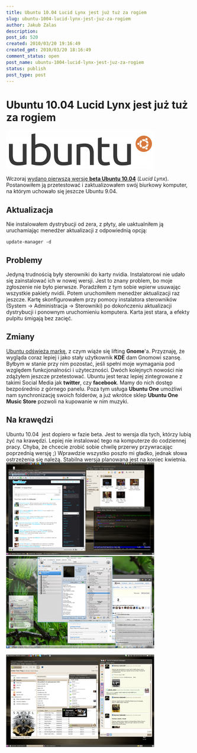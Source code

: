 ```yaml
---
title: Ubuntu 10.04 Lucid Lynx jest już tuż za rogiem
slug: ubuntu-1004-lucid-lynx-jest-juz-za-rogiem
author: Jakub Zalas
description: 
post_id: 520
created: 2010/03/20 19:16:49
created_gmt: 2010/03/20 18:16:49
comment_status: open
post_name: ubuntu-1004-lucid-lynx-jest-juz-za-rogiem
status: publish
post_type: post
---
```


<!--Wczoraj wydano pierwszą wersję beta Ubuntu 10.04 (Lucid Lynx). Postanowiłem ją przetestować i zaktualizowałem swój biurkowy komputer, na którym uchowało się jeszcze Ubuntu 9.04.-->

# Ubuntu 10.04 Lucid Lynx jest już tuż za rogiem

![Ubuntu Logo](/uploads/wp/2010/03/blackeubuntulogo-400x105.png)

Wczoraj [wydano pierwszą wersję ](http://fridge.ubuntu.com/node/1998)**[beta Ubuntu 10.04](http://fridge.ubuntu.com/node/1998)** (_Lucid Lynx_). Postanowiłem ją przetestować i zaktualizowałem swój biurkowy komputer, na którym uchowało się jeszcze Ubuntu 9.04. 

## Aktualizacja

Nie instalowałem dystrybucji od zera, z płyty, ale uaktualniłem ją uruchamiając menedżer aktualizacji z odpowiednią opcją: 
    
    
    update-manager -d

## Problemy

Jedyną trudnością były sterowniki do karty nvidia. Instalatorowi nie udało się zainstalować ich w nowej wersji. Jest to znany problem, bo moje zgłoszenie nie było pierwsze. Poradziłem z tym sobie wpierw usuwając wszystkie pakiety nvidii. Potem uruchomiłem menedżer aktualizacji raz jeszcze. Kartę skonfigurowałem przy pomocy instalatora sterowników (System -> Administracja -> Sterowniki) po dokończeniu aktualizacji dystrybucji i ponownym uruchomieniu komputera. Karta jest stara, a efekty pulpitu śmigają bez zacięć. 

## Zmiany

[Ubuntu odświeża markę](http://fridge.ubuntu.com/node/1991), z czym wiąże się lifting **Gnome**'a. Przyznaję, że wygląda coraz lepiej i jako stały użytkownik **KDE** dam Gnomowi szansę. Byłbym w stanie przy nim pozostać, jeśli spełni moje wymagania pod względem funkcjonalności i użyteczności. Dwóch kolejnych nowości nie zdążyłem jeszcze przetestować. Ubuntu jest teraz lepiej zintegrowane z takimi Social Media jak **twitter**, czy **facebook**. Mamy do nich dostęp bezpośrednio z górnego panelu. Poza tym usługa **Ubuntu One** umożliwi nam synchronizację swoich folderów, a już wkrótce sklep **Ubuntu One Music Store** pozwoli na kupowanie w nim muzyki. 

## Na krawędzi

Ubuntu 10.04  jest dopiero w fazie beta. Jest to wersja dla tych, którzy lubią żyć na krawędzi. Lepiej nie instalować tego na komputerze do codziennej pracy. Chyba, że chcecie zrobić sobie chwilę przerwy przywracając poprzednią wersję ;) Wprawdzie wszystko poszło mi gładko, jednak słowa ostrzeżenia się należą. Stabilna wersja planowana jest na koniec kwietnia. ![Gnome w Ubuntu 10.04](/uploads/wp//2010/03/ubuntu-10-04-beta1-gnome-400x250.png) ![KDE w Ubuntu 10.04](/uploads/wp//2010/03/ubuntu-10-04-beta1-kde-400x250.png)

![Ubuntu 10.04 and Social Media](/uploads/wp//2010/03/ubuntu-1004-social-400x250.png)
